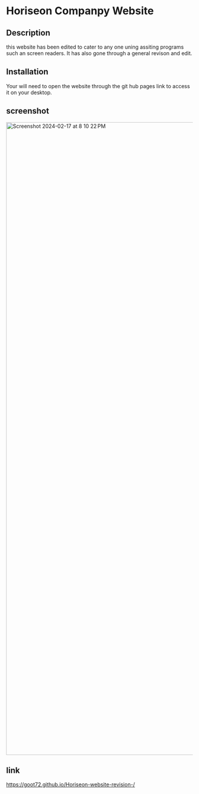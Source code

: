 # Horiseon Companpy Website

## Description
this website has been edited to cater to any one uning assiting programs such an screen readers.
It has also gone through a general revison and edit.

## Installation
Your will need to open the website through the git hub pages link to access it on your desktop.

## screenshot 
<img width="1710" alt="Screenshot 2024-02-17 at 8 10 22 PM" src="https://github.com/goot72/Horiseon-website-revision-/assets/157259472/bc86b0c6-c298-462d-b059-bfaef7b88d05">

## link 
https://goot72.github.io/Horiseon-website-revision-/ 
